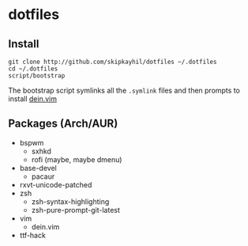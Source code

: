 # dotfiles
## Install
```
git clone http://github.com/skipkayhil/dotfiles ~/.dotfiles
cd ~/.dotfiles
script/bootstrap
```
The bootstrap script symlinks all the `.symlink` files and then prompts to install [dein.vim](http://github.com/Shougo/dein.vim)
## Packages (Arch/AUR)
- bspwm
  - sxhkd
  - rofi (maybe, maybe dmenu)
- base-devel
  - pacaur
- rxvt-unicode-patched 
- zsh
  - zsh-syntax-highlighting
  - zsh-pure-prompt-git-latest
- vim
  - dein.vim
- ttf-hack
